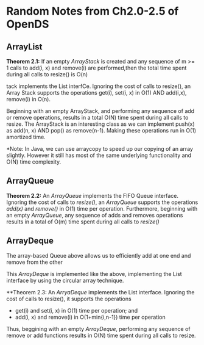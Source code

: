 # Random Notes from Ch2.0-2.5 of OpenDS

## ArrayList

**Theorem 2.1:** If an empty *ArrayStack* is created and any sequence of m >= 1 calls to add(i, x) and remove(i) 
are performed,then the total time spent during all calls to resize() is O(n)

tack implements the List interfCe. Ignoring the cost of calls to resize(), an Array Stack supports the operations
get(i), set(i, x) in O(1) AND add(i,x), remove(i) in O(n). 

Beginning with an empty ArrayStack, and performing any sequence of add or remove operations, results in a total
O(N) time spent during all calls to resize. The ArrayStack is an interesting class
as we can implement push(x) as add(n, x) AND pop() as remove(n-1). Making these operations run in 
O(1) amortized time.

*Note: In Java, we can use arraycopy to speed up our copying of an array slightly. However it still has 
most of the same underlying functionality and O(N) time complexity. 



## ArrayQueue
**Theorem 2.2:** An *ArrayQueue* implements the FIFO Queue interface. Ignoring the cost of calls
	to *resize()*, an *ArrayQueue* supports the operations *add(x)* and *remove()* in O(1) time per operation.
	Furthermore, beginning with an empty *ArrayQueue*, any sequence of adds and removes
	operations results in a total of O(m) time spent during all calls to *resize()*
	

## ArrayDeque
The array-based Queue above allows us to efficiently add at one end and remove from the other

This *ArrayDeque* is implemented like the above, implementing the List interface by using the circular 
array technique. 

**Theorem 2.3: An *ArryaDeque* implements the List interface. Ignoring the cost of calls to resize(), it
supports the operations 

- get(i) and set(i, x) in O(1) time per operation; and 
- add(i, x) and remove(i) in O(1+min{i,n-1}) time per operation

Thus, beggining with an empty *ArrayDeque*, performing any sequence of remove or add functions 
results in O(N) time spent during all calls to resize.

